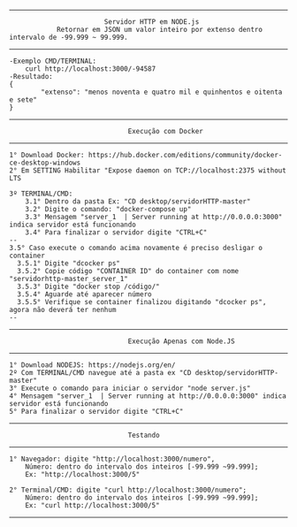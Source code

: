 ---------------------------------------------------------------------------------------------------------------
                            Servidor HTTP em NODE.js
                Retornar em JSON um valor inteiro por extenso dentro intervalo de -99.999 ~ 99.999.
---------------------------------------------------------------------------------------------------------------

    -Exemplo CMD/TERMINAL:
        curl http://localhost:3000/-94587
    -Resultado:
    {
            "extenso": "menos noventa e quatro mil e quinhentos e oitenta e sete"
    }
    
---------------------------------------------------------------------------------------------------------------
                                  Execução com Docker
---------------------------------------------------------------------------------------------------------------
    1° Download Docker: https://hub.docker.com/editions/community/docker-ce-desktop-windows
    2° Em SETTING Habilitar "Expose daemon on TCP://localhost:2375 without LTS

    3º TERMINAL/CMD: 
        3.1° Dentro da pasta Ex: "CD desktop/servidorHTTP-master"
        3.2° Digite o comando: "docker-compose up"
        3.3° Mensagem "server_1  | Server running at http://0.0.0.0:3000" indica servidor está funcionando
        3.4° Para finalizar o servidor digite "CTRL+C"  
    --
    3.5° Caso execute o comando acima novamente é preciso desligar o container 
      3.5.1° Digite "dcocker ps"
      3.5.2° Copie código "CONTAINER ID" do container com nome "servidorhttp-master_server_1"
      3.5.3° Digite "docker stop /código/"
      3.5.4° Aguarde até aparecer número
      3.5.5° Verifique se container finalizou digitando "dcocker ps", agora não deverá ter nenhum
    --
---------------------------------------------------------------------------------------------------------------
                                  Execução Apenas com Node.JS
---------------------------------------------------------------------------------------------------------------    
    1° Download NODEJS: https://nodejs.org/en/
    2º Com TERMINAL/CMD navegue até a pasta ex "CD desktop/servidorHTTP-master"
    3° Execute o comando para iniciar o servidor "node server.js"
    4° Mensagem "server_1  | Server running at http://0.0.0.0:3000" indica servidor está funcionando
    5° Para finalizar o servidor digite "CTRL+C"
---------------------------------------------------------------------------------------------------------------
                                  Testando
---------------------------------------------------------------------------------------------------------------
    1° Navegador: digite "http://localhost:3000/numero", 
        Número: dentro do intervalo dos inteiros [-99.999 ~99.999];
        Ex: "http://localhost:3000/5" 

    2° Terminal/CMD: digite "curl http://localhost:3000/numero";
        Número: dentro do intervalo dos inteiros [-99.999 ~99.999];
        Ex: "curl http://localhost:3000/5" 
---------------------------------------------------------------------------------------------------------------